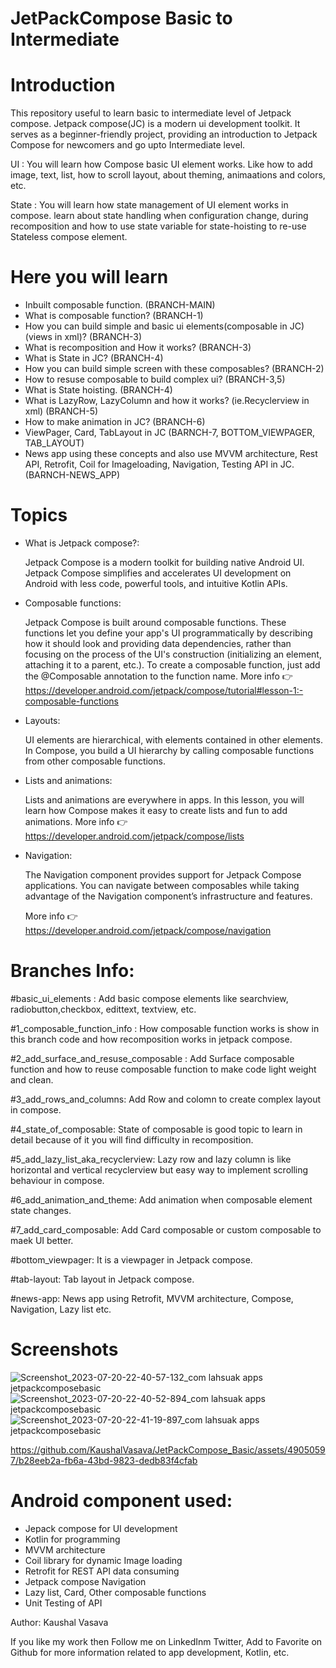 # JetPackCompose Basic to Intermediate

# Introduction
This repository useful to learn basic to intermediate level of Jetpack compose. Jetpack compose(JC) is a modern ui development toolkit.
It serves as a beginner-friendly project, providing an introduction to Jetpack Compose for newcomers and go upto Intermediate level.

UI : You will learn how Compose basic UI element works. Like how to add image, text, list, how to scroll layout, about theming, animaations and colors, etc.

State : You will learn how state management of UI element works in compose. learn about state handling 
        when configuration change, during recomposition and how to use state variable for state-hoisting to re-use 
        Stateless compose element.
        
# Here you will learn
- Inbuilt composable function. (BRANCH-MAIN) 
- What is composable function? (BRANCH-1)
- How you can build simple and basic ui elements(composable in JC)(views in xml)? (BRANCH-3)
- What is recomposition and How it works? (BRANCH-3)
- What is State in JC? (BRANCH-4)
- How you can build simple screen with these composables? (BRANCH-2)
- How to resuse composable to build complex ui? (BRANCH-3,5)
- What is State hoisting. (BRANCH-4)
- What is LazyRow, LazyColumn and how it works? (ie.Recyclerview in xml) (BRANCH-5)
- How to make animation in JC? (BRANCH-6)
- ViewPager, Card, TabLayout in JC (BARNCH-7, BOTTOM_VIEWPAGER, TAB_LAYOUT)
- News app using these concepts and also use MVVM architecture, Rest API, Retrofit, Coil for Imageloading, Navigation, Testing API in JC. (BARNCH-NEWS_APP)

# Topics
- What is Jetpack compose?:

   Jetpack Compose is a modern toolkit for building native Android UI. Jetpack Compose simplifies and accelerates UI development on Android with less code, powerful tools, and intuitive Kotlin APIs.

- Composable functions:

    Jetpack Compose is built around composable functions. These functions let you define your app's UI programmatically by describing how it should look and providing data dependencies, rather than focusing on the process of the UI's construction (initializing an element, attaching it to a parent, etc.). To create a composable function, just add the @Composable annotation to the function name.
More info 👉 https://developer.android.com/jetpack/compose/tutorial#lesson-1:-composable-functions

- Layouts:

    UI elements are hierarchical, with elements contained in other elements. In Compose, you build a UI hierarchy by calling composable functions from other composable functions.

- Lists and animations:

    Lists and animations are everywhere in apps. In this lesson, you will learn how Compose makes it easy to create lists and fun to add animations.
More info 👉 https://developer.android.com/jetpack/compose/lists

- Navigation:

     The Navigation component provides support for Jetpack Compose applications. You can navigate between composables while taking advantage of the Navigation component’s infrastructure and features.
  
     More info 👉 https://developer.android.com/jetpack/compose/navigation
  
# Branches Info:

#basic_ui_elements : 
Add basic compose elements like searchview, radiobutton,checkbox, edittext, textview, etc.

#1_composable_function_info : 
How composable function works is show in this branch code and how recomposition works in jetpack compose.

#2_add_surface_and_resuse_composable :
Add Surface composable function and how to reuse composable function to make code light weight and clean.

#3_add_rows_and_columns: 
Add Row and colomn to create complex layout in compose.

#4_state_of_composable: 
State of composable is good topic to learn in detail because of it you will find difficulty in recomposition.

#5_add_lazy_list_aka_recyclerview:
Lazy row and lazy column is like horizontal and vertical recyclerview but easy way to implement scrolling behaviour in compose. 

#6_add_animation_and_theme:
Add animation when composable element state changes.

#7_add_card_composable:
Add Card composable or custom composable to maek UI better.

#bottom_viewpager: 
It is a viewpager in Jetpack compose.

#tab-layout: 
Tab layout in Jetpack compose.

#news-app:
News app using Retrofit, MVVM architecture, Compose, Navigation, Lazy list  etc.
# Screenshots 
![Screenshot_2023-07-20-22-40-57-132_com lahsuak apps jetpackcomposebasic](https://github.com/KaushalVasava/JetPackCompose_Basic/assets/49050597/8dd37cc0-45fe-42a4-b9e0-f598adbf2ba7)
![Screenshot_2023-07-20-22-40-52-894_com lahsuak apps jetpackcomposebasic](https://github.com/KaushalVasava/JetPackCompose_Basic/assets/49050597/07bc6301-dc44-46d4-a5f6-e667f86481a2)
![Screenshot_2023-07-20-22-41-19-897_com lahsuak apps jetpackcomposebasic](https://github.com/KaushalVasava/JetPackCompose_Basic/assets/49050597/f560be8b-6ddc-4d9a-8b3e-99ac0bcffcd4)

https://github.com/KaushalVasava/JetPackCompose_Basic/assets/49050597/b28eeb2a-fb6a-43bd-9823-dedb83f4cfab

# Android component used:
- Jepack compose for UI development
- Kotlin for programming
- MVVM architecture
- Coil library for dynamic Image loading
- Retrofit for REST API data consuming
- Jetpack compose Navigation
- Lazy list, Card, Other composable functions
- Unit Testing of API

Author: 
Kaushal Vasava

If you like my work then Follow me on LinkedInm  Twitter, Add to Favorite on Github for more information related to app development, Kotlin, etc.
